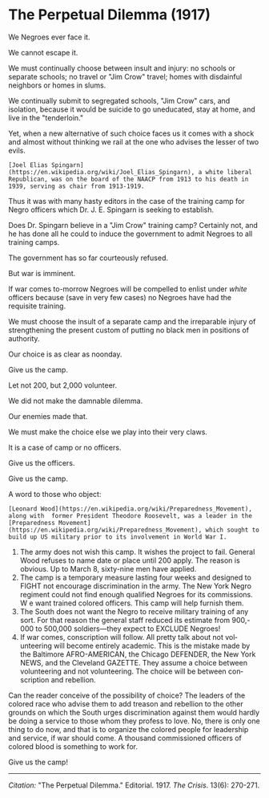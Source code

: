 # The Perpetual Dilemma (1917)

We Negroes ever face it.

We cannot escape it.

We must continually choose between insult and injury: no schools or separate schools; no travel or "Jim Crow" travel; homes with disdainful neighbors or homes in slums.

We continually submit to segregated schools, "Jim Crow" cars, and isolation, because it would be suicide to go uneducated, stay at home, and live in the "tenderloin."

Yet, when a new alternative of such choice faces us it comes with a shock and almost without thinking we rail at the one who advises the lesser of two evils.

```{margin}
[Joel Elias Spingarn](https://en.wikipedia.org/wiki/Joel_Elias_Spingarn), a white liberal Republican, was on the board of the NAACP from 1913 to his death in 1939, serving as chair from 1913-1919.

```

Thus it was with many hasty edi­tors in the case of the training camp for Negro officers which Dr. J. E. Spingarn is seeking to establish.

Does Dr. Spingarn believe in a "Jim Crow" training camp? Certainly not, and he has done all he could to induce the government to admit Negroes to all training camps.

The government has so far courteously refused.

But war is imminent.

If war comes to-morrow Negroes will be compelled to enlist under *white* officers because (save in very few cases) no Negroes have had the requisite training.

We must choose the insult of a separate camp and the irreparable injury of strengthening the present custom of putting no black men in positions of authority.

Our choice is as clear as noonday.

Give us the camp.

Let not 200, but 2,000 volunteer.

We did not make the damnable dilemma.

Our enemies made that.

We must make the choice else we play into their very claws.

It is a case of camp or no officers.

Give us the officers.

Give us the camp.

A word to those who object:




```{margin}
[Leonard Wood](https://en.wikipedia.org/wiki/Preparedness_Movement), along with  former President Theodore Roosevelt, was a leader in the [Preparedness Movement](https://en.wikipedia.org/wiki/Preparedness_Movement), which sought to build up US military prior to its involvement in World War I.
```

1. The army does not wish this camp. It wishes the project to fail. General Wood refuses to name date or place until 200 apply. The reason is obvious. Up to March 8, sixty-nine men have applied.
2. The camp is a temporary measure lasting four weeks and designed to FIGHT not encourage discrimina­tion in the army. The New York Negro regiment could not find enough qualified Negroes for its commissions. W e want trained colored officers. This camp will help furnish them.
3. The South does not want the Negro to receive military training of any sort. For that reason the general staff reduced its estimate from 900,- 000 to 500,000 soldiers—they expect to EXCLUDE Negroes!
4. If war comes, conscription will follow. All pretty talk about not vol­unteering will become entirely aca­demic. This is the mistake made by the Baltimore AFRO-AMERICAN, the Chicago DEFENDER, the New York NEWS, and the Cleveland GAZETTE. They assume a choice between volunteering and not volunteer­ing. The choice will be between con­scription and rebellion.

Can the reader conceive of the pos­sibility of choice? The leaders of the colored race who advise them to add treason and rebellion to the other grounds on which the South urges discrimination against them would hardly be doing a service to those whom they profess to love. No, there is only one thing to do now, and that is to organize the colored people for leadership and service, if war should come. A thousand commissioned officers of colored blood is something to work for.

Give us the camp!


______________
*Citation:* "The Perpetual Dilemma." Editorial. 1917. *The Crisis*. 13(6): 270-271.
